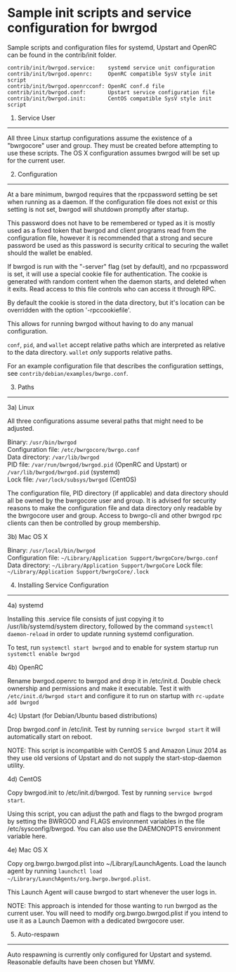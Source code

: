 Sample init scripts and service configuration for bwrgod
==========================================================

Sample scripts and configuration files for systemd, Upstart and OpenRC
can be found in the contrib/init folder.

    contrib/init/bwrgod.service:    systemd service unit configuration
    contrib/init/bwrgod.openrc:     OpenRC compatible SysV style init script
    contrib/init/bwrgod.openrcconf: OpenRC conf.d file
    contrib/init/bwrgod.conf:       Upstart service configuration file
    contrib/init/bwrgod.init:       CentOS compatible SysV style init script

1. Service User
---------------------------------

All three Linux startup configurations assume the existence of a "bwrgocore" user
and group.  They must be created before attempting to use these scripts.
The OS X configuration assumes bwrgod will be set up for the current user.

2. Configuration
---------------------------------

At a bare minimum, bwrgod requires that the rpcpassword setting be set
when running as a daemon.  If the configuration file does not exist or this
setting is not set, bwrgod will shutdown promptly after startup.

This password does not have to be remembered or typed as it is mostly used
as a fixed token that bwrgod and client programs read from the configuration
file, however it is recommended that a strong and secure password be used
as this password is security critical to securing the wallet should the
wallet be enabled.

If bwrgod is run with the "-server" flag (set by default), and no rpcpassword is set,
it will use a special cookie file for authentication. The cookie is generated with random
content when the daemon starts, and deleted when it exits. Read access to this file
controls who can access it through RPC.

By default the cookie is stored in the data directory, but it's location can be overridden
with the option '-rpccookiefile'.

This allows for running bwrgod without having to do any manual configuration.

`conf`, `pid`, and `wallet` accept relative paths which are interpreted as
relative to the data directory. `wallet` *only* supports relative paths.

For an example configuration file that describes the configuration settings,
see `contrib/debian/examples/bwrgo.conf`.

3. Paths
---------------------------------

3a) Linux

All three configurations assume several paths that might need to be adjusted.

Binary:              `/usr/bin/bwrgod`  
Configuration file:  `/etc/bwrgocore/bwrgo.conf`  
Data directory:      `/var/lib/bwrgod`  
PID file:            `/var/run/bwrgod/bwrgod.pid` (OpenRC and Upstart) or `/var/lib/bwrgod/bwrgod.pid` (systemd)  
Lock file:           `/var/lock/subsys/bwrgod` (CentOS)  

The configuration file, PID directory (if applicable) and data directory
should all be owned by the bwrgocore user and group.  It is advised for security
reasons to make the configuration file and data directory only readable by the
bwrgocore user and group.  Access to bwrgo-cli and other bwrgod rpc clients
can then be controlled by group membership.

3b) Mac OS X

Binary:              `/usr/local/bin/bwrgod`  
Configuration file:  `~/Library/Application Support/bwrgoCore/bwrgo.conf`  
Data directory:      `~/Library/Application Support/bwrgoCore`
Lock file:           `~/Library/Application Support/bwrgoCore/.lock`

4. Installing Service Configuration
-----------------------------------

4a) systemd

Installing this .service file consists of just copying it to
/usr/lib/systemd/system directory, followed by the command
`systemctl daemon-reload` in order to update running systemd configuration.

To test, run `systemctl start bwrgod` and to enable for system startup run
`systemctl enable bwrgod`

4b) OpenRC

Rename bwrgod.openrc to bwrgod and drop it in /etc/init.d.  Double
check ownership and permissions and make it executable.  Test it with
`/etc/init.d/bwrgod start` and configure it to run on startup with
`rc-update add bwrgod`

4c) Upstart (for Debian/Ubuntu based distributions)

Drop bwrgod.conf in /etc/init.  Test by running `service bwrgod start`
it will automatically start on reboot.

NOTE: This script is incompatible with CentOS 5 and Amazon Linux 2014 as they
use old versions of Upstart and do not supply the start-stop-daemon utility.

4d) CentOS

Copy bwrgod.init to /etc/init.d/bwrgod. Test by running `service bwrgod start`.

Using this script, you can adjust the path and flags to the bwrgod program by
setting the BWRGOD and FLAGS environment variables in the file
/etc/sysconfig/bwrgod. You can also use the DAEMONOPTS environment variable here.

4e) Mac OS X

Copy org.bwrgo.bwrgod.plist into ~/Library/LaunchAgents. Load the launch agent by
running `launchctl load ~/Library/LaunchAgents/org.bwrgo.bwrgod.plist`.

This Launch Agent will cause bwrgod to start whenever the user logs in.

NOTE: This approach is intended for those wanting to run bwrgod as the current user.
You will need to modify org.bwrgo.bwrgod.plist if you intend to use it as a
Launch Daemon with a dedicated bwrgocore user.

5. Auto-respawn
-----------------------------------

Auto respawning is currently only configured for Upstart and systemd.
Reasonable defaults have been chosen but YMMV.
